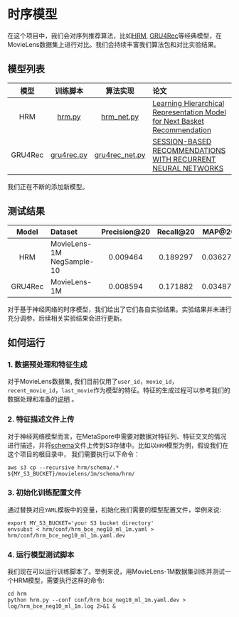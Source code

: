 # 时序模型

在这个项目中，我们会对序列推荐算法，比如[HRM](https://citeseerx.ist.psu.edu/viewdoc/download?doi=10.1.1.827.9692&rep=rep1&type=pdf), [GRU4Rec](https://arxiv.org/abs/2109.12613)等经典模型，在MovieLens数据集上进行对比。我们会持续丰富我们算法包和对比实验结果。

## 模型列表


|    模型     |                训练脚本                 |                        算法实现                         | 论文                                                                                                                                     |
|:---------:|:-----------------------------------:|:-----------------------------------------------------:|:---------------------------------------------------------------------------------------------------------------------------------------|
|     HRM    |            [hrm.py](hrm/hrm.py)         |   [hrm_net.py](../../python/algos/sequential/hrm/hrm_net.py)           | [Learning Hierarchical Representation Model for Next Basket Recommendation](https://arxiv.org/pdf/1511.06939)     |
|   GRU4Rec  |    [gru4rec.py](gru4rec/gru4rec.py)     |   [gru4rec_net.py](../../python/algos/sequential/hrm/gru4rec_net.py)   | [SESSION-BASED RECOMMENDATIONS WITH RECURRENT NEURAL NETWORKS](https://arxiv.org/pdf/1511.06939)     |
我们正在不断的添加新模型。

## 测试结果

|  Model  |           Dataset         | Precision@20 | Recall@20 |  MAP@20  |  NDCG@20 | 
|:-------:|:--------------------------|:------------:|:---------:|:--------:|:--------:|
| HRM     | MovieLens-1M NegSample-10 |   0.009464   | 0.189297  | 0.036278 | 0.068831 |
| GRU4Rec | MovieLens-1M              |   0.008594   | 0.171882  | 0.034879 | 0.063995 |

对于基于神经网络的时序模型，我们给出了它们各自实验结果。实验结果并未进行充分调参，后续相关实验结果会进行更新。

## 如何运行
### 1. 数据预处理和特征生成
对于MovieLens数据集, 我们目前仅用了`user_id`，`movie_id`，`recent_movie_id`，`last_movie`作为模型的特征。特征的生成过程可以参考我们的数据处理和准备的[说明](../dataset/README-CN.md) 。

### 2. 特征描述文件上传
对于神经网络模型而言，在MetaSpore中需要对数据对特征列、特征交叉的情况进行描述，并将[schema](schema)文件上传到S3存储中。比如以`HRM`模型为例，假设我们在这个项目的根目录中，
我们需要执行以下命令：

```shell
aws s3 cp --recursive hrm/schema/.* ${MY_S3_BUCKET}/movielens/1m/schema/hrm/
```

### 3. 初始化训练配置文件
通过替换对应`YAML`模板中的变量，初始化我们需要的模型配置文件，举例来说:
```shell
export MY_S3_BUCKET='your S3 bucket directory'
envsubst < hrm/conf/hrm_bce_neg10_ml_1m.yaml > hrm/conf/hrm_bce_neg10_ml_1m.yaml.dev
```

### 4. 运行模型测试脚本
我们现在可以运行训练脚本了。举例来说，用MovieLens-1M数据集训练并测试一个HRM模型，需要执行这样的命令:
```shell
cd hrm
python hrm.py --conf conf/hrm_bce_neg10_ml_1m.yaml.dev > log/hrm_bce_neg10_ml_1m.log 2>&1 &
```